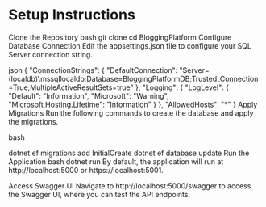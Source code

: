 <h1>Setup Instructions</h1>
Clone the Repository
bash
git clone 
cd BloggingPlatform
Configure Database Connection
Edit the appsettings.json file to configure your SQL Server connection string.

<br>

json
{
  "ConnectionStrings": {
    "DefaultConnection": "Server=(localdb)\\mssqllocaldb;Database=BloggingPlatformDB;Trusted_Connection=True;MultipleActiveResultSets=true"
  },
  "Logging": {
    "LogLevel": {
      "Default": "Information",
      "Microsoft": "Warning",
      "Microsoft.Hosting.Lifetime": "Information"
    }
  },
  "AllowedHosts": "*"
}
Apply Migrations
Run the following commands to create the database and apply the migrations.

bash

dotnet ef migrations add InitialCreate
dotnet ef database update
Run the Application
bash
dotnet run
By default, the application will run at http://localhost:5000 or https://localhost:5001.

Access Swagger UI
Navigate to http://localhost:5000/swagger to access the Swagger UI, where you can test the API endpoints.
